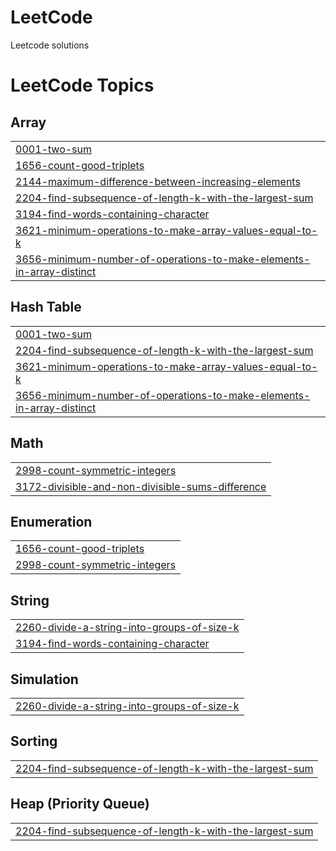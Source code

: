 # LeetCode
Leetcode solutions

<!---LeetCode Topics Start-->
# LeetCode Topics
## Array
|  |
| ------- |
| [0001-two-sum](https://github.com/Sud1413/LeetCode/tree/master/0001-two-sum) |
| [1656-count-good-triplets](https://github.com/Sud1413/LeetCode/tree/master/1656-count-good-triplets) |
| [2144-maximum-difference-between-increasing-elements](https://github.com/Sud1413/LeetCode/tree/master/2144-maximum-difference-between-increasing-elements) |
| [2204-find-subsequence-of-length-k-with-the-largest-sum](https://github.com/Sud1413/LeetCode/tree/master/2204-find-subsequence-of-length-k-with-the-largest-sum) |
| [3194-find-words-containing-character](https://github.com/Sud1413/LeetCode/tree/master/3194-find-words-containing-character) |
| [3621-minimum-operations-to-make-array-values-equal-to-k](https://github.com/Sud1413/LeetCode/tree/master/3621-minimum-operations-to-make-array-values-equal-to-k) |
| [3656-minimum-number-of-operations-to-make-elements-in-array-distinct](https://github.com/Sud1413/LeetCode/tree/master/3656-minimum-number-of-operations-to-make-elements-in-array-distinct) |
## Hash Table
|  |
| ------- |
| [0001-two-sum](https://github.com/Sud1413/LeetCode/tree/master/0001-two-sum) |
| [2204-find-subsequence-of-length-k-with-the-largest-sum](https://github.com/Sud1413/LeetCode/tree/master/2204-find-subsequence-of-length-k-with-the-largest-sum) |
| [3621-minimum-operations-to-make-array-values-equal-to-k](https://github.com/Sud1413/LeetCode/tree/master/3621-minimum-operations-to-make-array-values-equal-to-k) |
| [3656-minimum-number-of-operations-to-make-elements-in-array-distinct](https://github.com/Sud1413/LeetCode/tree/master/3656-minimum-number-of-operations-to-make-elements-in-array-distinct) |
## Math
|  |
| ------- |
| [2998-count-symmetric-integers](https://github.com/Sud1413/LeetCode/tree/master/2998-count-symmetric-integers) |
| [3172-divisible-and-non-divisible-sums-difference](https://github.com/Sud1413/LeetCode/tree/master/3172-divisible-and-non-divisible-sums-difference) |
## Enumeration
|  |
| ------- |
| [1656-count-good-triplets](https://github.com/Sud1413/LeetCode/tree/master/1656-count-good-triplets) |
| [2998-count-symmetric-integers](https://github.com/Sud1413/LeetCode/tree/master/2998-count-symmetric-integers) |
## String
|  |
| ------- |
| [2260-divide-a-string-into-groups-of-size-k](https://github.com/Sud1413/LeetCode/tree/master/2260-divide-a-string-into-groups-of-size-k) |
| [3194-find-words-containing-character](https://github.com/Sud1413/LeetCode/tree/master/3194-find-words-containing-character) |
## Simulation
|  |
| ------- |
| [2260-divide-a-string-into-groups-of-size-k](https://github.com/Sud1413/LeetCode/tree/master/2260-divide-a-string-into-groups-of-size-k) |
## Sorting
|  |
| ------- |
| [2204-find-subsequence-of-length-k-with-the-largest-sum](https://github.com/Sud1413/LeetCode/tree/master/2204-find-subsequence-of-length-k-with-the-largest-sum) |
## Heap (Priority Queue)
|  |
| ------- |
| [2204-find-subsequence-of-length-k-with-the-largest-sum](https://github.com/Sud1413/LeetCode/tree/master/2204-find-subsequence-of-length-k-with-the-largest-sum) |
<!---LeetCode Topics End-->